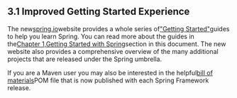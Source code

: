 ## 3.1 Improved Getting Started Experience

The new[spring.io](https://spring.io/)website provides a whole series of["Getting Started"](https://spring.io/guides)guides to help you learn Spring. You can read more about the guides in the[Chapter 1,Getting Started with Spring](https://docs.spring.io/spring/docs/current/spring-framework-reference/htmlsingle/#overview-getting-started-with-spring)section in this document. The new website also provides a comprehensive overview of the many additional projects that are released under the Spring umbrella.

If you are a Maven user you may also be interested in the helpful[bill of materials](https://docs.spring.io/spring/docs/current/spring-framework-reference/htmlsingle/#overview-maven-bom)POM file that is now published with each Spring Framework release.

